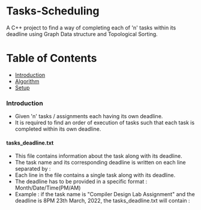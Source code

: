 # Tasks-Scheduling

A C++ project to find a way of completing each of 'n' tasks within its deadline using Graph Data structure and Topological Sorting.

# Table of Contents
* [Introduction](#Introduction)
* [Algorithm](#Algorithm)
* [Setup](#setup)

### Introduction

* Given 'n' tasks / assignments each having its own deadline. 
* It is required to find an order of execution of tasks such that each task is completed within its own deadline.

 #### tasks_deadline.txt
 
 * This file contains information about the task along with its deadline.
 * The task name and its corresponding deadline is written on each line separated by :
 * Each line in the file contains a single task along with its deadline.
 * The deadline has to be provided in a specific format : Month/Date/Time(PM/AM)
 * Example : if the task name is "Compiler Design Lab Assignment" and the deadline is 8PM 23th March, 2022, the tasks_deadline.txt will contain :
 


